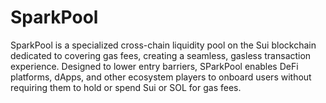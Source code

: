 # SparkPool
SparkPool is a specialized cross-chain liquidity pool on the Sui blockchain dedicated to covering gas fees, creating a seamless, gasless transaction experience. Designed to lower entry barriers, SParkPool enables DeFi platforms, dApps, and other ecosystem players to onboard users without requiring them to hold or spend Sui or SOL for gas fees.

